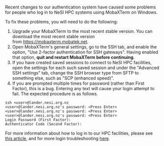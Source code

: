 Recent changes to our authentication system have caused some problems
for people who log in to NeSI HPC systems using MobaXTerm on Windows.

To fix these problems, you will need to do the following:

1.  Upgrade your MobaXTerm to the most recent stable version. You can
    download the most recent stable version
    from <https://mobaxterm.mobatek.net>.
2.  Open MobaXTerm\'s general settings, go to the SSH tab, and enable
    the option, \"Use 2-factor authentication for SSH gateways\". Having
    enabled that option, **quit and restart MobaXTerm before
    continuing**.
3.  If you have created saved sessions to connect to NeSI HPC
    facilities, open the settings for each such saved session and under
    the \"Advanced SSH settings\" tab, change the SSH browser type from
    SFTP to something else, such as \"SCP (enhanced speed)\".
4.  If you are prompted multiple times for password (rather than First
    Factor), this is a bug. Entering any text will cause your login
    attempt to fail. The expected procedure is as follows.

<!-- -->

    ssh <user>@lander.nesi.org.nz
    <user>@lander.nesi.org.nz's password: <Press Enter> 
    <user>@lander.nesi.org.nz's password: <Press Enter> 
    <user>@lander.nesi.org.nz's password: <Press Enter>
    Login Password (First Factor):
    Authenticator Code (Second Factor):

For more information about how to log in to our HPC facilities, please
see [this
article](https://support.nesi.org.nz/hc/articles/360000161315-Logging-in-to-the-HPCs),
and for more login troubleshooting
[here](https://support.nesi.org.nz/hc/en-gb/articles/360000570215-Login-Troubleshooting).
